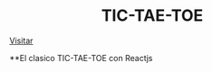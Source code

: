 <div align="center">

# TIC-TAE-TOE

</div>

[Visitar](https://guido2288.github.io/tic-tae-toe/)

**El clasico TIC-TAE-TOE con Reactjs
